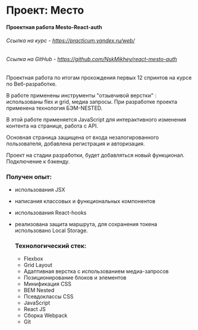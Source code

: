 # Проект: Место

#### Проектная работа Mesto-React-auth
###### Ссылка на курс - https://practicum.yandex.ru/web/
###### Cсылка на GitHub - https://github.com/NskMikhey/react-mesto-auth

Проектная работа по итогам прохождения первых 12 спринтов на курсе по Веб-разработке.

  В работе применены инструменты "отзывчивой верстки" : использованы flex и grid, медиа запросы. При разработке проекта применена технология БЭМ-NESTED.

  В этой работе применяется JavaScript для интерактивного изменения контента на странице, работа с API.

  Основная страница защищена от входа незалогированного пользователя, добавлена регистрация и авторизация.

  Проект на стадии разработки, будет добавляться новый функционал. Подключение к бэкенду.

  ### Получен опыт:
- использования JSX
- написания классовых и функциональных компонентов
- использования React-hooks
- реализована защита маршрута, для сохранения токена использовано Local Storage.

  ### Технологический стек:
  - Flexbox
  - Grid Layout
  - Адаптивная верстка с использованием медиа-запросов
  - Позиционирование блоков и элементов
  - Минификация CSS
  - BEM Nested
  - Псевдоклассы CSS
  - JavaScript 
  - React JS
  - Сборка Webpack
  - Git